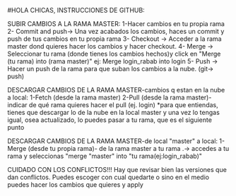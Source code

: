 #HOLA CHICAS, INSTRUCCIONES DE GITHUB:


SUBIR CAMBIOS A LA RAMA MASTER:
    1-Hacer cambios en tu propia rama 
    2- Commit and push->  Una vez acabados los cambios, haces un commit y push de tus cambios en tu propia rama 
    3- Checkout -> Acceder a la rama master dond quieres hacer los cambios y hacer checkout. 
    4- Merge -> Seleccionar tu rama (donde tienes los cambios hechos)y click en "Merge (tu rama) into (rama master)" ej: Merge login_rabab into login
    5- Push -> Hacer un push de la rama para que suban los cambios a la nube. (git-> push)


DESCARGAR CAMBIOS DE LA RAMA MASTER-cambios q estan en la nube a local:
    1-Fetch (desde la rama master)
    2-Pull (desde la rama master)- indicar de qué rama quieres hacer el pull (ej. login)
    *para que entiendas, tienes que descargar lo de la nube en la local master y una vez lo tengas igual, osea actualizado, lo puedes pasar a tu rama, que es el siguiente punto

DESCARGAR CAMBIOS DE LA RAMA MASTER-de local "master" a local:
    1- Merge (desde tu propia rama)- de la rama master a tu rama .-> accedes a tu rama y seleccionas "merge "master" into "tu rama(ej:login_rabab)"

CUIDADO CON LOS CONFLICTOS!!! 
    Hay que revisar bien las versiones que dan conflictos. Puedes escoger con cual quedarte o sino en el medio puedes hacer los cambios que quieres y apply
    
